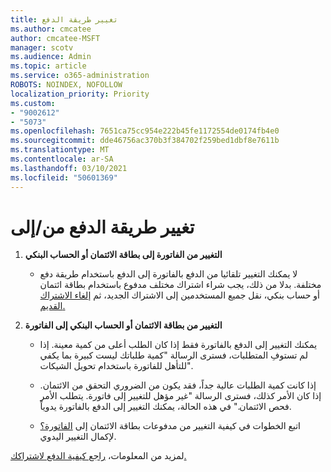 ```yaml
---
title: تغيير طريقة الدفع
ms.author: cmcatee
author: cmcatee-MSFT
manager: scotv
ms.audience: Admin
ms.topic: article
ms.service: o365-administration
ROBOTS: NOINDEX, NOFOLLOW
localization_priority: Priority
ms.custom:
- "9002612"
- "5073"
ms.openlocfilehash: 7651ca75cc954e222b45fe1172554de0174fb4e0
ms.sourcegitcommit: dde46756ac370b3f384702f259bed1dbf8e7611b
ms.translationtype: MT
ms.contentlocale: ar-SA
ms.lasthandoff: 03/10/2021
ms.locfileid: "50601369"
---
```

# <a name="change-payment-method-fromto"></a>تغيير طريقة الدفع من/إلى

1. **التغيير من الفاتورة إلى بطاقة الائتمان أو الحساب البنكي**

    - لا يمكنك التغيير تلقائيا من الدفع بالفاتورة إلى الدفع باستخدام طريقة دفع مختلفة. بدلا من [](https://docs.microsoft.com/microsoft-365/commerce/try-or-buy-microsoft-365#buy-a-different-subscription) ذلك، يجب شراء اشتراك مختلف مدفوع باستخدام بطاقة [](https://docs.microsoft.com/microsoft-365/commerce/subscriptions/move-users-different-subscription)ائتمان أو حساب بنكي، نقل جميع المستخدمين إلى الاشتراك الجديد، ثم [إلغاء الاشتراك القديم.](https://docs.microsoft.com/microsoft-365/commerce/subscriptions/cancel-your-subscription)

2. **التغيير من بطاقة الائتمان أو الحساب البنكي إلى الفاتورة**

    - يمكنك التغيير إلى الدفع بالفاتورة فقط إذا كان الطلب أعلى من كمية معينة. إذا لم تستوفِ المتطلبات، فسترى الرسالة "كمية طلباتك ليست كبيرة بما يكفي للتأهل للفاتورة باستخدام تحويل الشيكات".

    - إذا كانت كمية الطلبات عالية جداً، فقد يكون من الضروري التحقق من الائتمان. إذا كان الأمر كذلك، فسترى الرسالة "غير مؤهل للتغيير إلى فاتورة. يتطلب الأمر فحص الائتمان." في هذه الحالة، يمكنك التغيير إلى الدفع بالفاتورة يدوياً.

    - اتبع الخطوات في كيفية التغيير من مدفوعات بطاقة الائتمان إلى [الفاتورة؟](how-do-i-change-from-credit-card-payments-to-invoice.md) لإكمال التغيير اليدوي.

لمزيد من المعلومات، [راجع كيفية الدفع لاشتراكك.](https://docs.microsoft.com/microsoft-365/commerce/billing-and-payments/pay-for-your-subscription)
